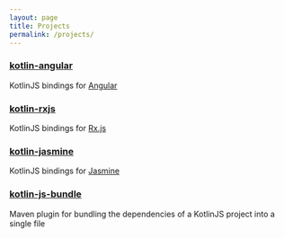 ```yaml
---
layout: page
title: Projects
permalink: /projects/
---
```


### [kotlin-angular](https://github.com/Yegair/kotlin-angular)
KotlinJS bindings for [Angular](https://angular.io/)

### [kotlin-rxjs](https://github.com/Yegair/kotlin-rxjs)
KotlinJS bindings for [Rx.js](http://reactivex.io/rxjs/)

### [kotlin-jasmine](https://github.com/Yegair/kotlin-jasmine)
KotlinJS bindings for [Jasmine](https://jasmine.github.io/)

### [kotlin-js-bundle](https://github.com/Yegair/kotlin-js-bundle)
Maven plugin for bundling the dependencies of a KotlinJS project into a single file